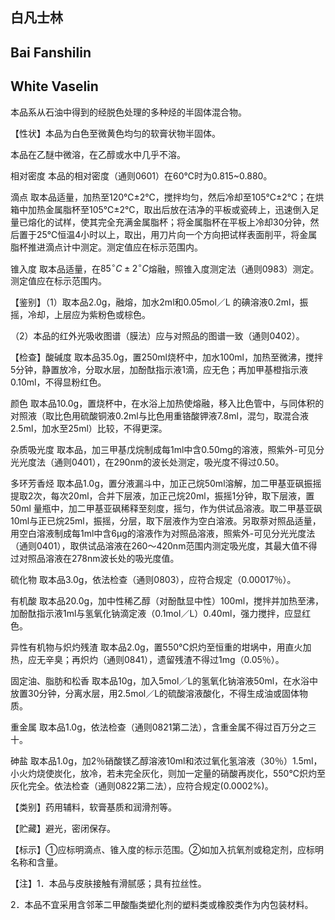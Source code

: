 ## 白凡士林

## Bai Fanshilin

## White Vaselin

本品系从石油中得到的经脱色处理的多种烃的半固体混合物。

【性状】本品为白色至微黄色均匀的软膏状物半固体。

本品在乙醚中微溶，在乙醇或水中几乎不溶。

相对密度 本品的相对密度（通则0601）在60℃时为0.815\~0.880。

滴点 取本品适量，加热至120℃±2℃，搅拌均匀，然后冷却至105℃±2℃；在烘箱中加热金属脂杯至105℃±2℃，取出后放在洁净的平板或瓷砖上，迅速倒入足量已熔化的试样，使其完全充满金属脂杯；将金属脂杯在平板上冷却30分钟，然后置于25℃恒温4小时以上，取出，用刀片向一个方向把试样表面削平，将金属脂杯推进滴点计中测定。测定值应在标示范围内。

锥入度 取本品适量，在$85^{\circ }C\pm 2^{\circ }C$熔融，照锥入度测定法（通则0983）测定。测定值应在标示范围内。

【鉴别】（1）取本品2.0g，融熔，加水2ml和0.05mol／L 的碘溶液0.2ml，振摇，冷却，上层应为紫粉色或棕色。

（2）本品的红外光吸收图谱（膜法）应与对照品的图谱一致（通则0402）。

【检查】酸碱度 取本品35.0g，置250ml烧杯中，加水100ml，加热至微沸，搅拌5分钟，静置放冷，分取水层，加酚酞指示液1滴，应无色；再加甲基橙指示液0.10ml，不得显粉红色。

颜色 取本品10.0g，置烧杯中，在水浴上加热使熔融，移入比色管中，与同体积的对照液（取比色用硫酸铜液0.2ml与比色用重铬酸钾液7.8ml，混匀，取混合液2.5ml，加水至25ml）比较，不得更深。

杂质吸光度 取本品，加三甲基戊烷制成每1ml中含0.50mg的溶液，照紫外-可见分光光度法（通则0401），在290nm的波长处测定，吸光度不得过0.50。

多环芳香烃 取本品1.0g，置分液漏斗中，加正己烷50ml溶解，加二甲基亚砜振摇提取2次，每次20ml，合并下层液，加正己烷20ml，振摇1分钟，取下层液，置50ml 量瓶中，加二甲基亚砜稀释至刻度，摇匀，作为供试品溶液。取二甲基亚砜10ml与正已烷25ml，振摇，分层，取下层液作为空白溶液。另取萘对照品适量，用空白溶液制成每1ml中含6μg的溶液作为对照品溶液，照紫外-可见分光光度法（通则0401），取供试品溶液在260～420nm范围内测定吸光度，其最大值不得过对照品溶液在278nm波长处的吸光度值。

硫化物 取本品3.0g，依法检查（通则0803），应符合规定（0.00017％）。

有机酸 取本品20.0g，加中性稀乙醇（对酚酞显中性）100ml，搅拌并加热至沸，加酚酞指示液1ml与氢氧化钠滴定液（0.1mol／L）0.40ml，强力搅拌，应显红色。

异性有机物与炽灼残渣 取本品2.0g，置550℃炽灼至恒重的坩埚中，用直火加热，应无辛臭；再炽灼（通则0841），遗留残渣不得过1mg（0.05％）。

固定油、脂肪和松香 取本品10g，加入5mol／L的氢氧化钠溶液50ml，在水浴中放置30分钟，分离水层，用2.5mol／L的硫酸溶液酸化，不得生成油或固体物质。

重金属 取本品1.0g，依法检查（通则0821第二法），含重金属不得过百万分之三十。

砷盐 取本品1.0g，加2％硝酸镁乙醇溶液10ml和浓过氧化氢溶液（30％）1.5ml，小火灼烧使炭化，放冷，若未完全灰化，则加一定量的硝酸再炭化，550℃炽灼至灰化完全。依法检查（通则0822第二法），应符合规定(0.0002%)。

【类别】药用辅料，软膏基质和润滑剂等。

【贮藏】避光，密闭保存。

【标示】①应标明滴点、锥入度的标示范围。②如加入抗氧剂或稳定剂，应标明名称和含量。

【注】1．本品与皮肤接触有滑腻感；具有拉丝性。

2．本品不宜采用含邻苯二甲酸酯类塑化剂的塑料类或橡胶类作为内包装材料。